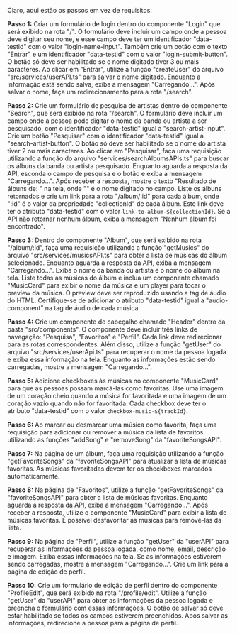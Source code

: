 Claro, aqui estão os passos em vez de requisitos:

**Passo 1:** Criar um formulário de login dentro do componente "Login" que será exibido na rota "/". O formulário deve incluir um campo onde a pessoa deve digitar seu nome, e esse campo deve ter um identificador "data-testid" com o valor "login-name-input". Também crie um botão com o texto "Entrar" e um identificador "data-testid" com o valor "login-submit-button". O botão só deve ser habilitado se o nome digitado tiver 3 ou mais caracteres. Ao clicar em "Entrar", utilize a função "createUser" do arquivo "src/services/userAPI.ts" para salvar o nome digitado. Enquanto a informação está sendo salva, exiba a mensagem "Carregando...". Após salvar o nome, faça um redirecionamento para a rota "/search".

**Passo 2:** Crie um formulário de pesquisa de artistas dentro do componente "Search", que será exibido na rota "/search". O formulário deve incluir um campo onde a pessoa pode digitar o nome da banda ou artista a ser pesquisado, com o identificador "data-testid" igual a "search-artist-input". Crie um botão "Pesquisar" com o identificador "data-testid" igual a "search-artist-button". O botão só deve ser habilitado se o nome do artista tiver 2 ou mais caracteres. Ao clicar em "Pesquisar", faça uma requisição utilizando a função do arquivo "services/searchAlbumsAPIs.ts" para buscar os álbuns da banda ou artista pesquisado. Enquanto aguarda a resposta da API, esconda o campo de pesquisa e o botão e exiba a mensagem "Carregando...". Após receber a resposta, mostre o texto "Resultado de álbuns de: <artista>" na tela, onde "<artista>" é o nome digitado no campo. Liste os álbuns retornados e crie um link para a rota "/album/:id" para cada álbum, onde ":id" é o valor da propriedade "collectionId" de cada álbum. Este link deve ter o atributo "data-testid" com o valor `link-to-album-${collectionId}`. Se a API não retornar nenhum álbum, exiba a mensagem "Nenhum álbum foi encontrado".

**Passo 3:** Dentro do componente "Album", que será exibido na rota "/album/:id", faça uma requisição utilizando a função "getMusics" do arquivo "src/services/musicsAPI.ts" para obter a lista de músicas do álbum selecionado. Enquanto aguarda a resposta da API, exiba a mensagem "Carregando...". Exiba o nome da banda ou artista e o nome do álbum na tela. Liste todas as músicas do álbum e inclua um componente chamado "MusicCard" para exibir o nome da música e um player para tocar o preview da música. O preview deve ser reproduzido usando a tag de áudio do HTML. Certifique-se de adicionar o atributo "data-testid" igual a "audio-component" na tag de áudio de cada música.

**Passo 4:** Crie um componente de cabeçalho chamado "Header" dentro da pasta "src/components". O componente deve incluir três links de navegação: "Pesquisa", "Favoritos" e "Perfil". Cada link deve redirecionar para as rotas correspondentes. Além disso, utilize a função "getUser" do arquivo "src/services/userApi.ts" para recuperar o nome da pessoa logada e exiba essa informação na tela. Enquanto as informações estão sendo carregadas, mostre a mensagem "Carregando...".

**Passo 5:** Adicione checkboxes às músicas no componente "MusicCard" para que as pessoas possam marcá-las como favoritas. Use uma imagem de um coração cheio quando a música for favoritada e uma imagem de um coração vazio quando não for favoritada. Cada checkbox deve ter o atributo "data-testid" com o valor `checkbox-music-${trackId}`.

**Passo 6:** Ao marcar ou desmarcar uma música como favorita, faça uma requisição para adicionar ou remover a música da lista de favoritos utilizando as funções "addSong" e "removeSong" da "favoriteSongsAPI".

**Passo 7:** Na página de um álbum, faça uma requisição utilizando a função "getFavoriteSongs" da "favoriteSongsAPI" para atualizar a lista de músicas favoritas. As músicas favoritadas devem ter os checkboxes marcados automaticamente.

**Passo 8:** Na página de "Favoritos", utilize a função "getFavoriteSongs" da "favoriteSongsAPI" para obter a lista de músicas favoritas. Enquanto aguarda a resposta da API, exiba a mensagem "Carregando...". Após receber a resposta, utilize o componente "MusicCard" para exibir a lista de músicas favoritas. É possível desfavoritar as músicas para removê-las da lista.

**Passo 9:** Na página de "Perfil", utilize a função "getUser" da "userAPI" para recuperar as informações da pessoa logada, como nome, email, descrição e imagem. Exiba essas informações na tela. Se as informações estiverem sendo carregadas, mostre a mensagem "Carregando...". Crie um link para a página de edição de perfil.

**Passo 10:** Crie um formulário de edição de perfil dentro do componente "ProfileEdit", que será exibido na rota "/profile/edit". Utilize a função "getUser" da "userAPI" para obter as informações da pessoa logada e preencha o formulário com essas informações. O botão de salvar só deve estar habilitado se todos os campos estiverem preenchidos. Após salvar as informações, redirecione a pessoa para a página de perfil.
